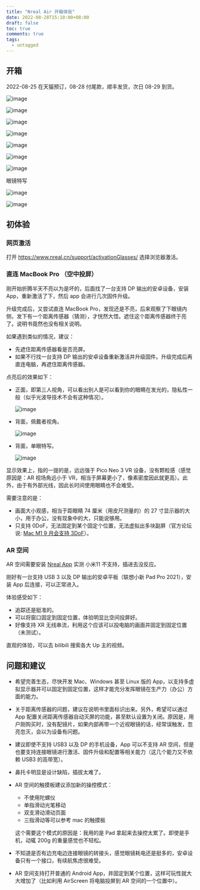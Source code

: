```yaml
---
title: "Nreal Air 开箱体验"
date: 2022-08-28T15:10:00+08:00
draft: false
toc: true
comments: true
tags:
  - untagged
---
```


## 开箱

2022-08-25 在天猫预订，08-28 付尾款，顺丰发货，次日 08-29 到货。

![image](/image/nreal-12.jpeg)

![image](/image/nreal-11.jpeg)

![image](/image/nreal-10.jpeg)

![image](/image/nreal-09.jpeg)

![image](/image/nreal-08.jpeg)

![image](/image/nreal-07.jpeg)

![image](/image/nreal-06.jpeg)

眼镜特写

![image](/image/nreal-04.jpeg)

![image](/image/nreal-05.jpeg)

## 初体验

### 网页激活

打开 https://www.nreal.cn/support/activationGlasses/ 选择浏览器激活。

### 直连 MacBook Pro （空中投屏）

刚开始折腾半天不亮以为是坏的，后面找了一台支持 DP 输出的安卓设备，安装 App，重新激活了下，然后 app 会进行几次固件升级。

升级完成后，又尝试直连 MacBook Pro，发现还是不亮，后来观察了下眼镜内侧，发下有一个距离传感器（猜测），才恍然大悟。遮住这个距离传感器终于亮了。说明书竟然也没有相关说明。

如果遇到类似的情况，建议：

* 先遮住距离传感器看是否亮屏。
* 如果不行找一台支持 DP 输出的安卓设备重新激活并升级固件。升级完成后再直连电脑，再遮住距离传感器。

点亮后的效果如下：

* 正面，即第三人视角，可以看出别人是可以看到你的眼睛在发光的，隐私性一般（似乎光波导技术不会有这种情况）。

    ![image](/image/nreal-01.jpeg)

* 背面，佩戴者视角。

    ![image](/image/nreal-02.jpeg)

* 背面，单眼特写。

    ![image](/image/nreal-03.jpeg)

显示效果上，指的一提的是，远远强于 Pico Neo 3 VR 设备，没有颗粒感（感觉原因是：AR 视场角远小于 VR，相当于屏幕更小了，像素密度因此就更高）。此外，由于有外部光线，因此长时间使用眼睛也不会难受。

需要注意的是：

* 画面大小观感，相当于距眼睛 74 厘米（用皮尺测量的）的 27 寸显示器的大小，用于办公，没有现象中的大，只能说够用。
* 只支持 0DoF，无法固定到某个固定个位置，无法虚拟出多块副屏（官方论坛说: [Mac M1 9 月会支持 3DoF](https://bbs.nreal.cn/post/b2eae1a4a642415fbde1295b7d866ca5?csr=1)）。

### AR 空间

AR 空间需要安装 [Nreal App](https://www.nreal.cn/nrealapp) 实测 小米11 不支持，插进去没反应。

刚好有一台支持 USB 3 以及 DP 输出的安卓平板（联想小新 Pad Pro 2021），安装 App 后连接，可以正常进入。

体验感受如下：

* 追踪还是挺准的。
* 可以将窗口固定到固定位置，体验明显比空间投屏好。
* 好像支持 XR 无线串流，利用这个应该可以投电脑的画面并固定到固定位置（未测试）。

直观的体验，可以去 bilibili 搜索各大 Up 主的视频。

## 问题和建议

* 希望完善生态，尽快开发 Mac、Windows 甚至 Linux 版的 App，以支持多虚拟显示器并可以固定到固定位置，这样才能充分发挥眼镜在生产力（办公）方面的能力。
* 关于距离传感器的问题，建议在说明书里面标识出来。另外，希望可以通过 App 配置关闭距离传感器自动灭屏的功能，甚至默认设置为关闭。原因是，用户刚购买时，没有配镜片，如果内部再带一个近视眼镜的话，经常误触发，忽亮忽灭，会以为设备有问题。
* 建议即使不支持 USB3 以及 DP 的手机设备，App 可以不支持 AR 空间，但是也要支持连接眼镜进行激活、固件升级和配置等相关能力（这几个能力又不依赖 USB3 的高带宽）。
* 鼻托卡明显是设计缺陷，插拔太难了。
* AR 空间的触摸板建议添加新的操控模式：
    * 不使用陀螺仪
    * 单指滑动光笔移动
    * 双支滑动滑动页面
    * 三指滑动等可以参考 mac 的触摸板

    这个需要这个模式的原因是：我用的是 Pad 拿起来去操控太累了。即使是手机，动辄 200g 的重量感觉也不轻松。

* 不知道是否有边充电边连接眼镜的转接头，感觉眼镜耗电还是挺多的，安卓设备只有一个接口，有续航焦虑很难受。
* AR 空间支持打开普通的 Android App，并固定到某个位置，这样可玩性就大大增加了（比如利用 AirScreen 将电脑投屏到 AR 空间的一个位置中）。
